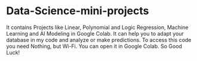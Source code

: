 # Data-Science-mini-projects
It contains Projects like Linear, Polynomial and Logic Regression, Machine Learning and AI Modeling in Google Colab.
It can help you to adapt your database in my code and analyze or make predictions. To access this code you need Nothing, but Wi-Fi. You can open it in Google Colab.
So Good Luck!
